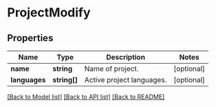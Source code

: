 # ProjectModify

## Properties
Name | Type | Description | Notes
------------ | ------------- | ------------- | -------------
**name** | **string** | Name of project. | [optional] 
**languages** | **string[]** | Active project languages. | [optional] 

[[Back to Model list]](../README.md#documentation-for-models) [[Back to API list]](../README.md#documentation-for-api-endpoints) [[Back to README]](../README.md)


